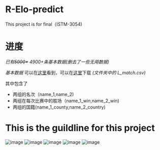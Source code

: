 # R-Elo-predict
This project is for final（ISTM-3054)

# 进度
*已有~~5000+~~ 4900+条基本数据(删去了一些无用数据)*

*基本数据* 可以在[这里](https://github.com/A-Pedestrian/R-Elo-predict/blob/master/L_Match.csv)看到，可以在[这里](https://github.com/A-Pedestrian/R-Elo-predict/archive/master.zip)下载 *(文件夹中的 L_match.csv)*

其中包含了 

* 两组的名次（name_1,name_2)
* 两组在每次比赛中的胜场（name_1_win,name_2_win)
* 两组的国籍(name_1_county,name_2_country)


# This is the guildline for this project

![image](https://github.com/A-Pedestrian/R-Elo-predict/blob/master/image-floder/theory.png)
![image](https://github.com/A-Pedestrian/R-Elo-predict/blob/master/image-floder/theory_1.png)
![image](https://github.com/A-Pedestrian/R-Elo-predict/blob/master/image-floder/flow_chart.png)
![image](https://github.com/A-Pedestrian/R-Elo-predict/blob/master/image-floder/sample.png)
![image](https://github.com/A-Pedestrian/R-Elo-predict/blob/master/image-floder/work_possibility.png)
